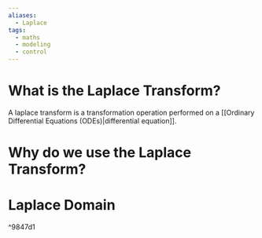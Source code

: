 ```yaml
---
aliases:
  - Laplace
tags:
  - maths
  - modeling
  - control
---
```

# What is the Laplace Transform?
A laplace transform is a transformation operation performed on a [[Ordinary Differential Equations (ODEs)|differential equation]].

# Why do we use the Laplace Transform?

# Laplace Domain

^9847d1

